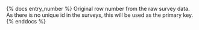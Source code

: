 {% docs entry_number %}
Original row number from the raw survey data.
As there is no unique id in the surveys, this will be used as the primary key.
{% enddocs %}